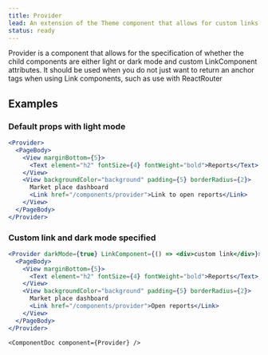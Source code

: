 ```yaml
---
title: Provider
lead: An extension of the Theme component that allows for custom links to be passed in as well as setting the color mode
status: ready
---
```


Provider is a component that allows for the specification of whether the child components are either light or dark mode and custom LinkComponent attributes. It should be used when you do not just want to return an anchor tags when using Link components, such as use with ReactRouter

## Examples

### Default props with light mode
```.jsx
<Provider>
  <PageBody>
    <View marginBottom={5}>
      <Text element="h2" fontSize={4} fontWeight="bold">Reports</Text>
    </View>
    <View backgroundColor="background" padding={5} borderRadius={2}>
      Market place dashboard
      <Link href="/components/provider">Link to open reports</Link>
    </View>
  </PageBody>
</Provider>
```

### Custom link and dark mode specified
```.jsx
<Provider darkMode={true} LinkComponent={() => <div>custom link</div>}>
  <PageBody>
    <View marginBottom={5}>
      <Text element="h2" fontSize={4} fontWeight="bold">Reports</Text>
    </View>
    <View backgroundColor="background" padding={5} borderRadius={2}>
      Market place dashboard
      <Link href="/components/provider">Open reports</Link>
    </View>
  </PageBody>
</Provider>
```

```!jsx
<ComponentDoc component={Provider} />
```